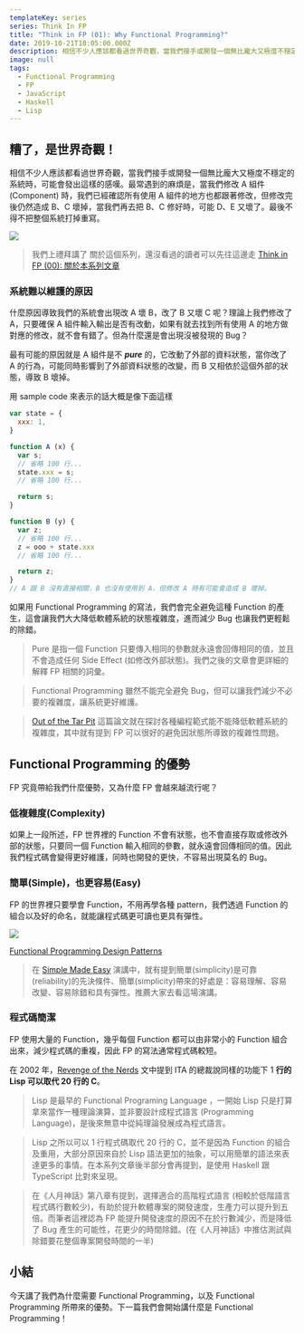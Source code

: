 ```yaml
---
templateKey: series
series: Think In FP
title: "Think in FP (01): Why Functional Programming?"
date: 2019-10-21T18:05:00.000Z
description: 相信不少人應該都看過世界奇觀，當我們接手或開發一個無比龐大又極度不穩定的系統時，可能會發出這樣的感嘆。最常遇到的麻煩是，當我們修改 A 組件(Component) 時，我們已經確認所有使用 A 組件的地方也都跟著修改，但修改完後仍然造成 B、Ｃ 壞掉，當我們再去把 B、Ｃ 修好時，可能 D、Ｅ 又壞了。最後不得不把整個系統打掉重寫。
image: null
tags:
  - Functional Programming
  - FP
  - JavaScript
  - Haskell
  - Lisp
---
```


## 糟了，是世界奇觀！

相信不少人應該都看過世界奇觀，當我們接手或開發一個無比龐大又極度不穩定的系統時，可能會發出這樣的感嘆。最常遇到的麻煩是，當我們修改 A 組件(Component) 時，我們已經確認所有使用 A 組件的地方也都跟著修改，但修改完後仍然造成 B、C 壞掉，當我們再去把 B、C 修好時，可能 D、E 又壞了。最後不得不把整個系統打掉重寫。

![](/img/terrible-world.gif)

> 我們上禮拜講了 關於這個系列，還沒看過的讀者可以先往這邊走 [Think in FP (00): 關於本系列文章](https://blog.jerry-hong.com/series/fp/think-in-fp-00/)

### 系統難以維護的原因

什麼原因導致我們的系統會出現改 A 壞 B，改了 B 又壞 C 呢？理論上我們修改了 A，只要確保 A 組件輸入輸出是否有改動，如果有就去找到所有使用 A 的地方做對應的修改，就不會有錯了。但為什麼還是會出現沒被發現的 Bug？

最有可能的原因就是 A 組件是不 ***pure*** 的，它改動了外部的資料狀態，當你改了 A 的行為，可能同時影響到了外部資料狀態的改變，而 B 又相依於這個外部的狀態，導致 B 壞掉。

用 sample code 來表示的話大概是像下面這樣

```javascript
var state = {
  xxx: 1,
}

function A (x) {
  var s;
  // 省略 100 行...
  state.xxx = s;
  // 省略 100 行...

  return s;
}

function B (y) {
  var z;
  // 省略 100 行...
  z = ooo + state.xxx
  // 省略 100 行...

  return z;
}
// A 跟 B 沒有直接相關，B 也沒有使用到 A，但修改 A 時有可能會造成 B 壞掉。
```

如果用 Functional Programming 的寫法，我們會完全避免這種 Function 的產生，這會讓我們大大降低軟體系統的狀態複雜度，進而減少 Bug 也讓我們更輕鬆的除錯。

> Pure 是指一個 Function 只要傳入相同的參數就永遠會回傳相同的值，並且不會造成任何 Side Effect (如修改外部狀態)。我們之後的文章會更詳細的解釋 FP 相關的詞彙。

> Functional Programming 雖然不能完全避免 Bug，但可以讓我們減少不必要的複雜度，讓系統更好維護。

> [Out of the Tar Pit](http://curtclifton.net/papers/MoseleyMarks06a.pdf?fbclid=IwAR0gb8bUhNOewLehDjazJapgwIQAFaG6NEGiL_WWpLqXs1c8KaIKtJAZCiE) 這篇論文就在探討各種編程範式能不能降低軟體系統的複雜度，其中就有提到 FP 可以很好的避免因狀態所導致的複雜性問題。

## Functional Programming 的優勢

FP 究竟帶給我們什麼優勢，又為什麼 FP 會越來越流行呢？

### 低複雜度(Complexity)

如果上一段所述，FP 世界裡的 Function 不會有狀態，也不會直接存取或修改外部的狀態，只要同一個 Function 輸入相同的參數，就永遠會回傳相同的值。因此我們程式碼會變得更好維護，同時也開發的更快，不容易出現莫名的 Bug。

### 簡單(Simple)，也更容易(Easy)

FP 的世界裡只要學會 Function，不用再學各種 pattern，我們透過 Function 的組合以及好的命名，就能讓程式碼更可讀也更具有彈性。

![](/img/all-functions.png)

[Functional Programming Design Patterns](https://vimeo.com/113588389) 

> 在 [Simple Made Easy](https://www.infoq.com/presentations/Simple-Made-Easy/) 演講中，就有提到簡單(simplicity)是可靠(reliability)的先決條件、簡單(simplicity)帶來的好處是：容易理解、容易改變、容易除錯和具有彈性。推薦大家去看這場演講。

### 程式碼簡潔

FP 使用大量的 Function，幾乎每個 Function 都可以由非常小的 Function 組合出來，減少程式碼的重複，因此 FP 的寫法通常程式碼較短。

在 2002 年，[Revenge of the Nerds](http://www.paulgraham.com/icad.html) 文中提到 ITA 的總裁說同樣的功能下 1 **行的 Lisp 可以取代 20 行的 C**。

> Lisp 是最早的 Functional Programing Language ，一開始 Lisp 只是打算拿來當作一種理論演算，並非要設計成程式語言 (Programming Language)，是後來無意中從純理論發展成為程式語言。

> Lisp 之所以可以 1 行程式碼取代 20 行的 C，並不是因為 Function 的組合及重用，大部分原因來自於 Lisp 語法更加的抽象，可以用簡單的語法來表達更多的事情。在本系列文章後半部分會再提到，是使用 Haskell 跟 TypeScript 比對來呈現。

> 在《人月神話》第八章有提到，選擇適合的高階程式語言 (相較於低階語言程式碼行數較少)，有助於提升軟體專案的開發速度，生產力可以提升到五倍。而筆者這裡認為 FP 能提升開發速度的原因不在於行數減少，而是降低了 Bug 產生的可能性，花更少的時間除錯。(在《人月神話》中推估測試與除錯要花整個專案開發時間的一半)

## 小結

今天講了我們為什麼需要 Functional Programming，以及 Functional Programming 所帶來的優勢。下一篇我們會開始講什麼是 Functional Programming！